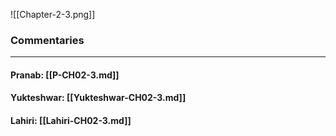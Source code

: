 ![[Chapter-2-3.png]]

### Commentaries

---

#### Pranab: [[P-CH02-3.md]]

#### Yukteshwar: [[Yukteshwar-CH02-3.md]]

#### Lahiri: [[Lahiri-CH02-3.md]]
